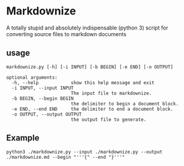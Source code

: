 Markdownize
===========

A totally stupid and absolutely indispensable (python 3) script 
for converting source files to markdown documents

## usage ## 

    markdownize.py [-h] [-i INPUT] [-b BEGIN] [-e END] [-o OUTPUT]

    optional arguments:
      -h, --help            show this help message and exit
      -i INPUT, --input INPUT
                            The input file to markdownize.
      -b BEGIN, --begin BEGIN
                            the delimiter to begin a document block.
      -e END, --end END     the delimiter to end a document block.
      -o OUTPUT, --output OUTPUT
                            the output file to generate.


## Example ##

    python3 ./markdownize.py --input ./markdownize.py --output ./markdownize.md --begin "'''{" --end "}'''"
